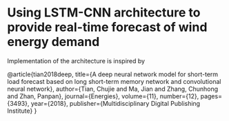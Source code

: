 # Using LSTM-CNN architecture to provide real-time forecast of wind energy demand 
Implementation of the architecture is inspired by 

@article{tian2018deep,
  title={A deep neural network model for short-term load forecast based on long short-term memory network and convolutional neural network},
  author={Tian, Chujie and Ma, Jian and Zhang, Chunhong and Zhan, Panpan},
  journal={Energies},
  volume={11},
  number={12},
  pages={3493},
  year={2018},
  publisher={Multidisciplinary Digital Publishing Institute}
}
